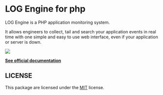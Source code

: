 # LOG Engine for php

LOG Engine is a PHP application monitoring system.

It allows engineers to collect, tail and search your application events in real time with one simple and easy to use web interface, even if your application or server is down.

![](<https://www.logengine.dev/images/frontend/screenshot.png>)

**[See official documentation](https://www.logengine.dev/docs/1.0/platforms/php)**

## LICENSE

This package are licensed under the [MIT](LICENSE) license.
